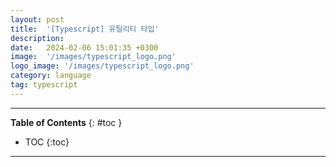 ```yaml
---
layout: post
title:  '[Typescript] 유틸리티 타입'
description: 
date:   2024-02-06 15:01:35 +0300
image:  '/images/typescript_logo.png'
logo_image: '/images/typescript_logo.png'
category: language
tag: typescript
---
```

---
**Table of Contents**
{: #toc }
*  TOC
{:toc}

---
